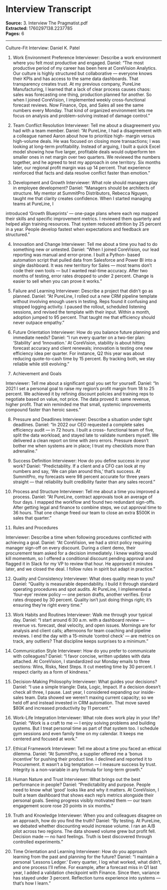 # Interview Transcript

**Source:** 3. Interview The Pragmatist.pdf  
**Extracted:** 1760297138.2237785  
**Pages:** 6

---

Culture-Fit Interview: 
Daniel K. Patel  
 
1. Work Environment Preference 
Interviewer: Describe a work environment where you felt most productive and engaged. 
Daniel: 
“The most productive period of my career has been here at CoreVision Analytics. Our culture is 
highly structured but collaborative — everyone knows their KPIs and has access to the same data 
dashboards. That transparency creates trust. At my previous company, PureLine 
Manufacturing, I learned that a lack of clear process causes chaos: sales was forecasting one 
thing, production planned for another. So when I joined CoreVision, I implemented weekly 
cross-functional forecast reviews. Now Finance, Ops, and Sales all see the same numbers every 
Monday. That kind of organized environment lets me focus on analysis and problem-solving 
instead of damage control.” 
 
2. Team Conflict Resolution 
Interviewer: Tell me about a disagreement you had with a team member. 
Daniel: 
“At PureLine, I had a disagreement with a colleague named Aaron about how to prioritize high-
margin versus high-volume deals. He was focused on closing more transactions; I was looking at 
long-term profitability. Instead of arguing, I built a quick Excel model showing how five larger, 
profitable deals would outperform ten smaller ones in net margin over two quarters. We 
reviewed the numbers together, and he agreed to test my approach in one territory. Six months 
later, our regional profit margin was up 14 percent. That experience reinforced that facts and data 
resolve conflict faster than emotion.” 
 
3. Development and Growth 
Interviewer: What role should managers play in employee development? 
Daniel: 
“Managers should be architects of structure. My mentor at SummitPro Distributors, Rebecca 
Nguyen, taught me that clarity creates confidence. When I started managing teams at PureLine, I 

introduced ‘Growth Blueprints’ — one-page plans where each rep mapped their skills and 
specific improvement metrics. I reviewed them quarterly and helped align training resources. 
That system reduced attrition by 25 percent in a year. People develop fastest when expectations 
and feedback are structured.” 
 
4. Innovation and Change 
Interviewer: Tell me about a time you had to do something new or untested. 
Daniel: 
“When I joined CoreVision, our lead reporting was manual and error-prone. I built a Python-
based automation script that pulled data from Salesforce and Power BI into a single dashboard. It 
was new territory for Sales — most teams don’t code their own tools — but I wanted real-time 
accuracy. After two months of testing, error rates dropped to under 2 percent. Change is easier to 
sell when you can prove it works.” 
 
5. Failure and Learning 
Interviewer: Describe a project that didn’t go as planned. 
Daniel: 
“At PureLine, I rolled out a new CRM pipeline template without involving enough users in 
testing. Reps found it confusing and stopped logging activity. I paused the rollout, scheduled 
listening sessions, and revised the template with their input. Within a month, adoption jumped to 
95 percent. That taught me that efficiency should never outpace empathy.” 
 
6. Future Orientation 
Interviewer: How do you balance future planning and immediate needs? 
Daniel: 
“I run every quarter on a two-tier plan: ‘Stability’ and ‘Innovation.’ At CoreVision, stability is 
about hitting forecast accuracy and client renewals; innovation is testing one new efficiency idea 
per quarter. For instance, Q2 this year was about reducing quote-to-cash time by 15 percent. By 
tracking both, we stay reliable while still evolving.” 
 
7. Achievement and Goals 

Interviewer: Tell me about a significant goal you set for yourself. 
Daniel: 
“In 2021 I set a personal goal to raise my region’s profit margin from 18 to 25 percent. We 
achieved it by refining discount policies and training reps to negotiate based on value, not price. 
The data proved it: same revenue, higher profit. That win reminded me that small, systemic 
improvements compound faster than heroic saves.” 
 
8. Pressure and Deadlines 
Interviewer: Describe a situation under tight deadlines. 
Daniel: 
“In 2022 our CEO requested a complete sales efficiency audit — in 72 hours. I built a cross-
functional team of five, split the data workload, and stayed late to validate numbers myself. We 
delivered a clean report on time with zero errors. Pressure doesn’t bother me when systems are in 
place; I trust my checklists more than adrenaline.” 
 
9. Success Definition 
Interviewer: How do you define success in your work? 
Daniel: 
“Predictability. If a client and a CFO can look at my numbers and say, ‘We can plan around 
this,’ that’s success. At SummitPro, my forecasts were 98 percent accurate for three years 
straight — that reliability built credibility faster than any sales record.” 
 
10. Process and Structure 
Interviewer: Tell me about a time you improved a process. 
Daniel: 
“At PureLine, contract approvals took an average of four days. I mapped the workflow and 
found two redundant sign-offs. After getting legal and finance to combine steps, we cut approval 
time to 36 hours. That one change freed our team to close an extra $500K in sales that quarter.” 
 
11. Rules and Procedures 

Interviewer: Describe a time when following procedures conflicted with achieving a goal. 
Daniel: 
“At CoreVision, we had a strict policy requiring manager sign-off on every discount. During a 
client demo, their procurement team asked for a decision immediately. I knew waiting would kill 
momentum, so I offered a conditional discount pending approval and flagged it in Slack for my 
VP to review that hour. He approved it minutes later, and we closed the deal. I follow rules in 
spirit but adapt in practice.” 
 
12. Quality and Consistency 
Interviewer: What does quality mean to you? 
Daniel: 
“Quality is measurable dependability. I build it through standard operating procedures and spot 
audits. At PureLine, I implemented a ‘four-eye’ review policy — one person drafts, another 
verifies. Error rates dropped by 30 percent. Quality isn’t just doing things right; it’s ensuring 
they’re right every time.” 
 
13. Work Habits and Routines 
Interviewer: Walk me through your typical day. 
Daniel: 
“I start around 6:30 a.m. with a dashboard review — revenue vs. forecast, deal velocity, and 
open issues. Mornings are for analysis and client calls; afternoons for team coaching and pipeline 
reviews. I end the day with a 15-minute ‘control check’ — are metrics on track, any outliers? 
That discipline keeps surprises to a minimum.” 
 
14. Communication Style 
Interviewer: How do you prefer to communicate with colleagues? 
Daniel: 
“I favor concise, written updates with data attached. At CoreVision, I standardized our Monday 
emails to three sections: Wins, Risks, Next Steps. It cut meeting time by 30 percent. I respect 
clarity as a form of kindness.” 
 

15. Decision-Making Philosophy 
Interviewer: What guides your decisions? 
Daniel: 
“I use a simple triangle: Data, Logic, Impact. If a decision doesn’t check all three, I pause. Last 
year, I considered expanding our inside-sales team. Data showed we weren’t maxing current 
capacity; so we held off and instead invested in CRM automation. That move saved $80K and 
increased productivity by 11 percent.” 
 
16. Work-Life Integration 
Interviewer: What role does work play in your life? 
Daniel: 
“Work is a craft to me — I enjoy solving problems and building systems. But I treat personal 
time as part of that system too. I schedule gym sessions and even family time on my calendar. It 
keeps me centered and focused at work.” 
 
17. Ethical Framework 
Interviewer: Tell me about a time you faced an ethical dilemma. 
Daniel: 
“At SummitPro, a supplier offered me a ‘bonus incentive’ for pushing their product line. I 
declined and reported it to Procurement. It wasn’t a big temptation — I measure success by trust. 
Integrity is a non-variable in any formula for long-term growth.” 
 
18. Human Nature and Trust 
Interviewer: What brings out the best performance in people? 
Daniel: 
“Predictability and purpose. People need to know what ‘good’ looks like and why it matters. At 
CoreVision, I built a team dashboard that shows each rep’s metrics alongside their personal 
goals. Seeing progress visibly motivated them — our team engagement score rose 20 points in 
six months.” 
 

19. Truth and Knowledge 
Interviewer: When you and colleagues disagree on an approach, how do you find the truth? 
Daniel: 
“By testing. At PureLine, we debated whether discounting would increase volume. I ran an A/B 
pilot across two regions. The data showed volume grew but profit fell. Decision made — no hard 
feelings. Truth is best discovered through controlled experiments.” 
 
20. Time Orientation and Learning 
Interviewer: How do you approach learning from the past and planning for the future? 
Daniel: 
“I maintain a personal ‘Lessons Ledger.’ Every quarter, I log what worked, what didn’t, and one 
process I’ll refine. For example, after a forecast miss in Q1 last year, I added a validation 
checkpoint with Finance. Since then, variance has stayed under 3 percent. Reflection turns 
experience into systems — that’s how I learn.”
